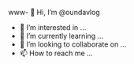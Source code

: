 www- 👋 Hi, I’m @oundavlog
- 👀 I’m interested in ...
- 🌱 I’m currently learning ...
- 💞️ I’m looking to collaborate on ...
- 📫 How to reach me ...

<!---
oundavlog/oundavlog is a ✨ special ✨ repository because its `README.md` (this file) appears on your GitHub profile.
You can click the Preview link to take a look at your changes.
--->
